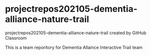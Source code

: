 # projectrepos202105-dementia-alliance-nature-trail
projectrepos202105-dementia-alliance-nature-trail created by GitHub Classroom

This is a team reporitory for Dementia Allaince Interactive Trail team
